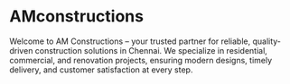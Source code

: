 # AMconstructions
Welcome to AM Constructions – your trusted partner for reliable, quality-driven construction solutions in Chennai. We specialize in residential, commercial, and renovation projects, ensuring modern designs, timely delivery, and customer satisfaction at every step.
